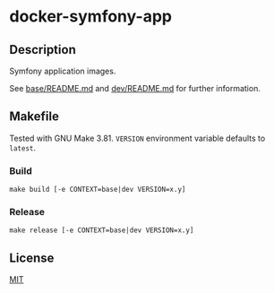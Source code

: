 # docker-symfony-app

## Description

Symfony application images.

See [base/README.md](base/README.md) and [dev/README.md](dev/README.md) for
further information.

## Makefile

Tested with GNU Make 3.81. `VERSION` environment variable defaults to `latest`.

### Build

    make build [-e CONTEXT=base|dev VERSION=x.y]

### Release

    make release [-e CONTEXT=base|dev VERSION=x.y]

## License

[MIT](LICENSE)
